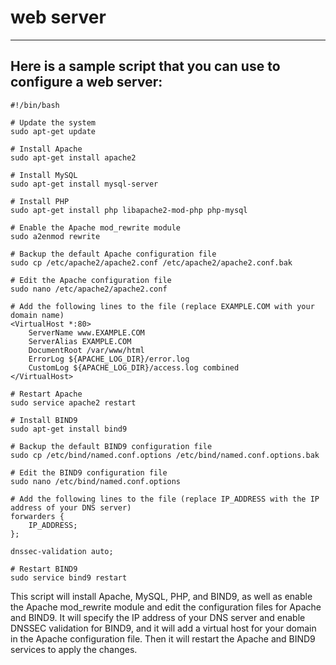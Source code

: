 # web server
---------------------------------------------------------------------
## Here is a sample script that you can use to configure a web server:

```
#!/bin/bash

# Update the system
sudo apt-get update

# Install Apache
sudo apt-get install apache2

# Install MySQL
sudo apt-get install mysql-server

# Install PHP
sudo apt-get install php libapache2-mod-php php-mysql

# Enable the Apache mod_rewrite module
sudo a2enmod rewrite

# Backup the default Apache configuration file
sudo cp /etc/apache2/apache2.conf /etc/apache2/apache2.conf.bak

# Edit the Apache configuration file
sudo nano /etc/apache2/apache2.conf

# Add the following lines to the file (replace EXAMPLE.COM with your domain name)
<VirtualHost *:80>
    ServerName www.EXAMPLE.COM
    ServerAlias EXAMPLE.COM
    DocumentRoot /var/www/html
    ErrorLog ${APACHE_LOG_DIR}/error.log
    CustomLog ${APACHE_LOG_DIR}/access.log combined
</VirtualHost>

# Restart Apache
sudo service apache2 restart

# Install BIND9
sudo apt-get install bind9

# Backup the default BIND9 configuration file
sudo cp /etc/bind/named.conf.options /etc/bind/named.conf.options.bak

# Edit the BIND9 configuration file
sudo nano /etc/bind/named.conf.options

# Add the following lines to the file (replace IP_ADDRESS with the IP address of your DNS server)
forwarders {
    IP_ADDRESS;
};

dnssec-validation auto;

# Restart BIND9
sudo service bind9 restart
```

This script will install Apache, MySQL, PHP, and BIND9, as well as enable the Apache mod_rewrite module and edit the configuration files for Apache and BIND9. 
It will specify the IP address of your DNS server and enable DNSSEC validation for BIND9, and it will add a virtual host for your domain in the Apache configuration file. 
Then it will restart the Apache and BIND9 services to apply the changes.
